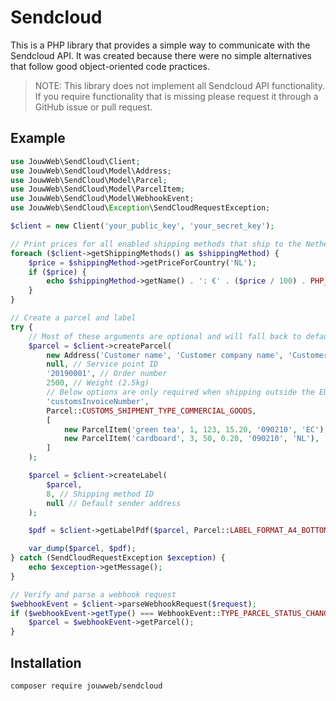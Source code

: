 # Sendcloud

This is a PHP library that provides a simple way to communicate with the Sendcloud API. It was created because there
were no simple alternatives that follow good object-oriented code practices.

> NOTE: This library does not implement all Sendcloud API functionality. If you require functionality that is missing
please request it through a GitHub issue or pull request.

## Example

```php
use JouwWeb\SendCloud\Client;
use JouwWeb\SendCloud\Model\Address;
use JouwWeb\SendCloud\Model\Parcel;
use JouwWeb\SendCloud\Model\ParcelItem;
use JouwWeb\SendCloud\Model\WebhookEvent;
use JouwWeb\SendCloud\Exception\SendCloudRequestException;

$client = new Client('your_public_key', 'your_secret_key');

// Print prices for all enabled shipping methods that ship to the Netherlands
foreach ($client->getShippingMethods() as $shippingMethod) {
    $price = $shippingMethod->getPriceForCountry('NL');
    if ($price) {
        echo $shippingMethod->getName() . ': €' . ($price / 100) . PHP_EOL;
    }
}

// Create a parcel and label
try {
    // Most of these arguments are optional and will fall back to defaults configured in Sendcloud
    $parcel = $client->createParcel(
        new Address('Customer name', 'Customer company name', 'Customer street', '4A', 'City', '9999ZZ', 'NL', 'test@test.test', '+31612345678'),
        null, // Service point ID
        '20190001', // Order number
        2500, // Weight (2.5kg)
        // Below options are only required when shipping outside the EU
        'customsInvoiceNumber',
        Parcel::CUSTOMS_SHIPMENT_TYPE_COMMERCIAL_GOODS,
        [
            new ParcelItem('green tea', 1, 123, 15.20, '090210', 'EC'),
            new ParcelItem('cardboard', 3, 50, 0.20, '090210', 'NL'),
        ]
    );

    $parcel = $client->createLabel(
        $parcel,
        8, // Shipping method ID
        null // Default sender address
    );

    $pdf = $client->getLabelPdf($parcel, Parcel::LABEL_FORMAT_A4_BOTTOM_RIGHT);

    var_dump($parcel, $pdf);
} catch (SendCloudRequestException $exception) {
    echo $exception->getMessage();
}

// Verify and parse a webhook request
$webhookEvent = $client->parseWebhookRequest($request);
if ($webhookEvent->getType() === WebhookEvent::TYPE_PARCEL_STATUS_CHANGED) {
    $parcel = $webhookEvent->getParcel();
}
```

## Installation
`composer require jouwweb/sendcloud`
